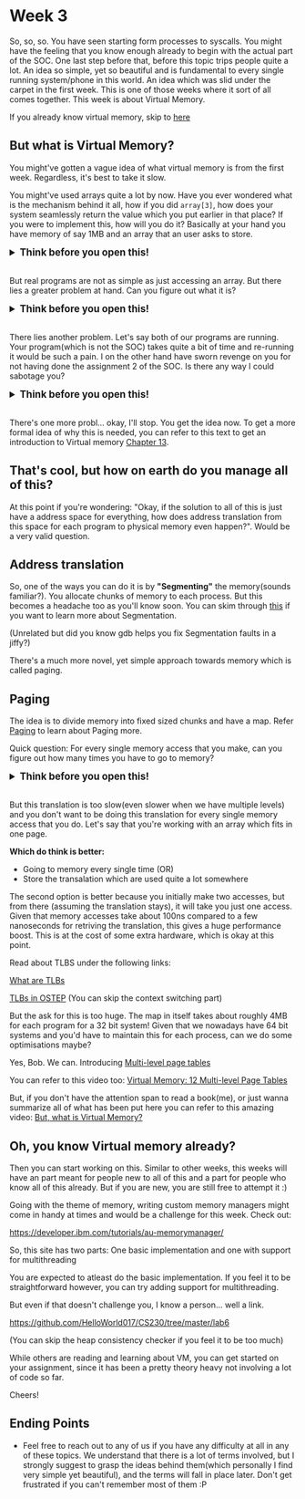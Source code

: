 # Week 3

So, so, so. You have seen starting form processes to syscalls. You might have the feeling that you know enough already to begin with the actual part of the SOC. One last step before that, before this topic trips people quite a lot. An idea so simple, yet so beautiful and is fundamental to every single running system/phone in this world. An idea which was slid under the carpet in the first week. This is one of those weeks where it sort of all comes together. This week is about Virtual Memory. 

If you already know virtual memory, skip to [here](#oh-you-know-virtual-memory-already)

## But what is Virtual Memory? 

You might've gotten a vague idea of what virtual memory is from the first week. Regardless, it's best to take it slow. 

You might've used arrays quite a lot by now. Have you ever wondered what is the mechanism behind it all, how if you did ```array[3]```, how does your system seamlessly return the value which you put earlier in that place? If you were to implement this, how will you do it? Basically at your hand you have memory of say 1MB and an array that an user asks to store. 

<details>
  <summary style="font-size: 17px;"><b>Think before you open this!</b></summary>

    One of the ways to do it is as simple as it gets. Just allocate it from 0 to 1MB. (Can you figure out how many elements can you store?). So, if I ask for array[3], it is as simple as going to 3 * 4 (assuming integer array) and retrieving 4 bytes from starting from 12.

</details>  
‎

But real programs are not as simple as just accessing an array. But there lies a greater problem at hand. Can you figure out what it is?

<details>
  <summary style="font-size: 17px;"><b>Think before you open this!</b></summary>

    It is very complicated to support multiple programs. Say that you have two programs accessing two arrays. Now in order to access a1 and a2, you have to code in explicitly the addresses that you have access to retrieve the data. But it's very hard to know which addresses will be free at any point. The programmer has to manually hardcode the addresses each time they want to run the program. 
    
    Phew! That's too much to ask from me.

</details>  
‎ 

There lies another problem. Let's say both of our programs are running. Your program(which is not the SOC) takes quite a bit of time and re-running it would be such a pain. I on the other hand have sworn revenge on you for not having done the assignment 2 of the SOC. Is there any way I could sabotage you?

<details>
  <summary style="font-size: 17px;"><b>Think before you open this!</b></summary>

    YES! All I have to know is the address space you are working with and I can do all sort of whacky things there. I can change the state of the data that you're using and whatever you get as an output would be incorrect. This was just an example, but given that there are viruses and other malicious programs out to get you, you get how easy it would be to mess up with your system.

</details>  
   ‎  

There's one more probl... okay, I'll stop. You get the idea now. To get a more formal idea of why this is needed, you can refer to this text to get an introduction to Virtual memory [Chapter 13](http://pages.cs.wisc.edu/~remzi/OSTEP/vm-intro.pdf). 


## That's cool, but how on earth do you manage all of this?

At this point if you're wondering: "Okay, if the solution to all of this is just have a address space for everything, how does address translation from this space for each program to physical memory even happen?". Would be a very valid question. 


## Address translation

So, one of the ways you can do it is by <b>"Segmenting"</b> the memory(sounds familiar?). You allocate chunks of memory to each process. But this becomes a headache too as you'll know soon. You can skim through [this](https://pages.cs.wisc.edu/~remzi/OSTEP/vm-mechanism.pdf) if you want to learn more about Segmentation. 

(Unrelated but did you know gdb helps you fix Segmentation faults in a jiffy?)

There's a much more novel, yet simple approach towards memory which is called paging. 

## Paging

The idea is to divide memory into fixed sized chunks and have a map. Refer [Paging](https://pages.cs.wisc.edu/~remzi/OSTEP/vm-paging.pdf) to learn about Paging more.

Quick question: For every single memory access that you make, can you figure out how many times you have to go to memory?

<details>
  <summary style="font-size: 17px;"><b>Think before you open this!</b></summary>

    If its a single level page table, you have to go to memory twice. Recollect that the Page table is also stored in memory(you have to store it somewhere right?), so for every virtual address you ask for, you have to first go to physical memory - get the corresponding physical frame number. Now that you have the physical frame number, congrats! You know exactly where to go in memory to find your precious data. But you still have to go right? This makes it the second access - going and actually fetching the data. So, each memory access demands 2 trips to the memory.

</details>  
   ‎  


But this translation is too slow(even slower when we have multiple levels) and you don't want to be doing this translation for every single memory access that you do. Let's say that you're working with an array which fits in one page. 

<b>Which do think is better: </b>
- Going to memory every single time (OR) 
- Store the transalation which are used quite a lot somewhere

The second option is better because you initially make two accesses, but from there (assuming the translation stays), it will take you just one access. Given that memory accesses take about 100ns compared to a few nanoseconds for retriving the translation, this gives a huge performance boost. This is at the cost of some extra hardware, which is okay at this point.

Read about TLBS under the following links:

[What are TLBs](https://www.techtarget.com/whatis/definition/translation-look-aside-buffer-TLB)

[TLBs in OSTEP](https://pages.cs.wisc.edu/~remzi/OSTEP/vm-tlbs.pdf) (You can skip the context switching part)


But the ask for this is too huge. The map in itself takes about roughly 4MB for each program for a 32 bit system! Given that we nowadays have 64 bit systems and you'd have to maintain this for each process, can we do some optimisations maybe?

Yes, Bob. We can. Introducing [Multi-level page tables](https://pages.cs.wisc.edu/~remzi/OSTEP/vm-smalltables.pdf)


You can refer to this video too: [
Virtual Memory: 12 Multi-level Page Tables](https://www.youtube.com/watch?v=Z4kSOv49GNc)


But, if you don't have the attention span to read a book(me), or just wanna summarize all of what has been put here you can refer to this amazing video:
[But, what is Virtual Memory?](https://www.youtube.com/watch?v=A9WLYbE0p-I)


## Oh, you know Virtual memory already?

Then you can start working on this. Similar to other weeks, this weeks will have an part meant for people new to all of this and a part for people who know all of this already. But if you are new, you are still free to attempt it :)

Going with the theme of memory, writing custom memory managers might come in handy at times and would be a challenge for this week. Check out:

https://developer.ibm.com/tutorials/au-memorymanager/

So, this site has two parts: One basic implementation and one with support for multithreading

You are expected to atleast do the basic implementation. If you feel it to be straightforward however, you can try adding support for multithreading. 

But even if that doesn't challenge you, I know a person... well a link.

https://github.com/HelloWorld017/CS230/tree/master/lab6 

(You can skip the heap consistency checker if you feel it to be too much)

While others are reading and learning about VM, you can get started on your assignment, since it has been a pretty theory heavy not involving a lot of code so far.

Cheers!

## Ending Points

- Feel free to reach out to any of us if you have any difficulty at all in any of these topics. We understand that there is a lot of terms involved, but I strongly suggest to grasp the ideas behind them(which personally I find very simple yet beautiful), and the terms will fall in place later. Don't get frustrated if you can't remember most of them :P
